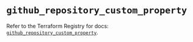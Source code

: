 # `github_repository_custom_property`

Refer to the Terraform Registry for docs: [`github_repository_custom_property`](https://registry.terraform.io/providers/integrations/github/6.7.5/docs/resources/repository_custom_property).
